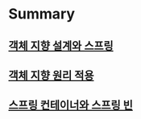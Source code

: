 # Summary

## [객체 지향 설계와 스프링](./summary/C1_객체%20지향%20설계와%20스프링.md)  
  
## [객체 지향 원리 적용](./summary/C2_3_객체%20지향%20원리%20적용.md)  

## [스프링 컨테이너와 스프링 빈](./summary/C4_스프링%20컨테이너와%20스프링%20빈.md)